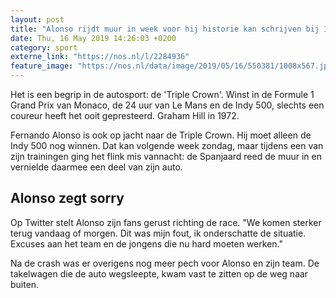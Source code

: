 ```yaml
---
layout: post
title: "Alonso rijdt muur in week voor hij historie kan schrijven bij Indy 500"
date: Thu, 16 May 2019 14:26:03 +0200
category: sport
externe_link: "https://nos.nl/l/2284936"
feature_image: "https://nos.nl/data/image/2019/05/16/550381/1008x567.jpg"
---
```


<p>Het is een begrip in de autosport: de 'Triple Crown'. Winst in de Formule 1 Grand Prix van Monaco, de 24 uur van Le Mans en de Indy 500, slechts een coureur heeft het ooit gepresteerd. Graham Hill in 1972.</p>
<p>Fernando Alonso is ook op jacht naar de Triple Crown. Hij moet alleen de Indy 500 nog winnen. Dat kan volgende week zondag, maar tijdens een van zijn trainingen ging het flink mis vannacht: de Spanjaard reed de muur in en vernielde daarmee een deel van zijn auto.</p>
<h2>Alonso zegt sorry</h2>
<p>Op Twitter stelt Alonso zijn fans gerust richting de race. "We komen sterker terug vandaag of morgen. Dit was mijn fout, ik onderschatte de situatie. Excuses aan het team en de jongens die nu hard moeten werken."</p>
<p>Na de crash was er overigens nog meer pech voor Alonso en zijn team. De takelwagen die de auto wegsleepte, kwam vast te zitten op de weg naar buiten.</p>
